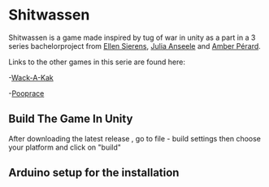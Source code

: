 # Shitwassen
Shitwassen is a game made inspired by tug of war in unity as a part in a 3 series bachelorproject from [Ellen Sierens](https://www.sierensellen.be/ "Ellen Sierens Portfolio"), [Julia Anseele](https://juliaanseele.myportfolio.com/ "Julia Anseele Protfolio") and [Amber Pérard](http://amberperard-devine.be/ "Amber Perard Portfolio"). 

Links to the other games in this serie are found here:

-[Wack-A-Kak](https://github.com/Moongirl1207/Wack-A-Kak)

-[Pooprace](https://github.com/Moongirl1207/Pooprace)

## Build The Game In Unity
After downloading the latest release , go to file -  build settings then choose your platform and click on "build"


## Arduino setup for the installation
